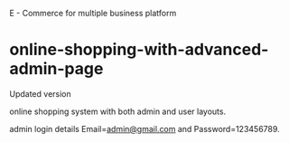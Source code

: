 E - Commerce for multiple business platform
# online-shopping-with-advanced-admin-page
Updated version


online shopping system with both admin and user layouts.

admin login details  Email=admin@gmail.com and Password=123456789.
